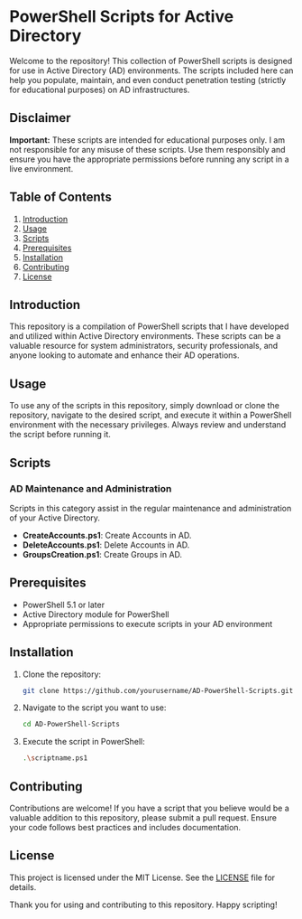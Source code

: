 # PowerShell Scripts for Active Directory

Welcome to the repository! This collection of PowerShell scripts is designed for use in Active Directory (AD) environments. The scripts included here can help you populate, maintain, and even conduct penetration testing (strictly for educational purposes) on AD infrastructures.

## Disclaimer
**Important:** These scripts are intended for educational purposes only. I am not responsible for any misuse of these scripts. Use them responsibly and ensure you have the appropriate permissions before running any script in a live environment.

## Table of Contents
1. [Introduction](#introduction)
2. [Usage](#usage)
3. [Scripts](#scripts)
4. [Prerequisites](#prerequisites)
5. [Installation](#installation)
6. [Contributing](#contributing)
7. [License](#license)


## Introduction
This repository is a compilation of PowerShell scripts that I have developed and utilized within Active Directory environments. These scripts can be a valuable resource for system administrators, security professionals, and anyone looking to automate and enhance their AD operations.

## Usage
To use any of the scripts in this repository, simply download or clone the repository, navigate to the desired script, and execute it within a PowerShell environment with the necessary privileges. Always review and understand the script before running it.

## Scripts
### AD Maintenance and Administration
Scripts in this category assist in the regular maintenance and administration of your Active Directory.

- **CreateAccounts.ps1**: Create Accounts in AD.
- **DeleteAccounts.ps1**: Delete Accounts in AD.
- **GroupsCreation.ps1**: Create Groups in AD.


## Prerequisites
- PowerShell 5.1 or later
- Active Directory module for PowerShell
- Appropriate permissions to execute scripts in your AD environment

## Installation
1. Clone the repository:
    ```sh
    git clone https://github.com/yourusername/AD-PowerShell-Scripts.git
    ```
2. Navigate to the script you want to use:
    ```sh
    cd AD-PowerShell-Scripts
    ```
3. Execute the script in PowerShell:
    ```sh
    .\scriptname.ps1
    ```

## Contributing
Contributions are welcome! If you have a script that you believe would be a valuable addition to this repository, please submit a pull request. Ensure your code follows best practices and includes documentation.

## License
This project is licensed under the MIT License. See the [LICENSE](LICENSE) file for details.

Thank you for using and contributing to this repository. Happy scripting!
